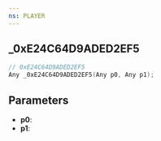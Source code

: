 ```yaml
---
ns: PLAYER
---
```

## _0xE24C64D9ADED2EF5

```c
// 0xE24C64D9ADED2EF5
Any _0xE24C64D9ADED2EF5(Any p0, Any p1);
```

## Parameters
* **p0**:
* **p1**:
